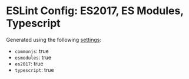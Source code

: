 # ESLint Config: ES2017, ES Modules, Typescript

Generated using the following [settings](https://github.com/wildpeaks/packages-eslint-config#readme):

- `commonjs`: true
- `esmodules`: true
- `es2017`: true
- `typescript`: true
	